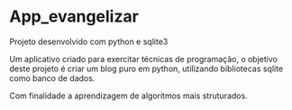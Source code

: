 # App_evangelizar
Projeto desenvolvido com python e sqlite3

Um aplicativo criado para exercitar técnicas de programação, 
o objetivo deste projeto é criar um blog puro em python, 
utilizando bibliotecas sqlite como banco de dados.

Com finalidade a aprendizagem de algoritmos mais struturados.